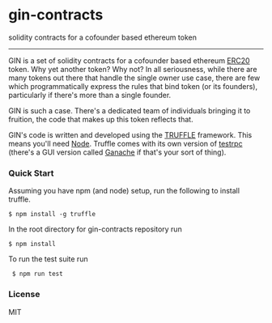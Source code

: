 # gin-contracts
solidity contracts for a cofounder based ethereum token

-----------------------
GIN is a set of solidity contracts for a cofounder based ethereum [ERC20](https://github.com/ethereum/EIPs/issues/20) token.
Why yet another token? Why not? In all seriousness, while there are many tokens out there that handle the single owner use case, there are few which programmatically express the rules that bind  token (or its founders), particularly if there's more than a single founder.

GIN is such a case. There's a dedicated team of individuals bringing it to fruition, the code that makes up this token reflects that.

GIN's code is written and developed using the [TRUFFLE](http://truffleframework.com/) framework. This means you'll need [Node](https://nodejs.org/). Truffle comes with its own version of [testrpc](https://github.com/trufflesuite/ganache-cli) (there's a GUI version called [Ganache](https://github.com/trufflesuite/ganache) if that's your sort of thing).

### Quick Start

Assuming you have npm (and node) setup, run the following to install truffle.

```
$ npm install -g truffle
```

In the root directory for gin-contracts repository run
```
$ npm install
```

To run the test suite run
```
 $ npm run test
```

### License
MIT

